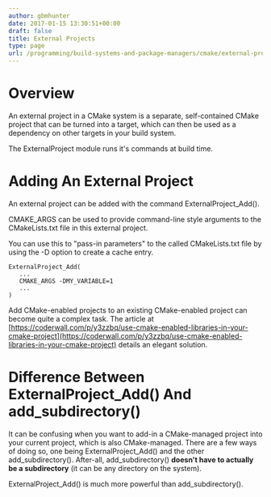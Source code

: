 ```yaml
---
author: gbmhunter
date: 2017-01-15 13:30:51+00:00
draft: false
title: External Projects
type: page
url: /programming/build-systems-and-package-managers/cmake/external-projects
---
```


# Overview




An external project in a CMake system is a separate, self-contained CMake project that can be turned into a target, which can then be used as a dependency on other targets in your build system.




The ExternalProject module runs it's commands at build time.




# Adding An External Project




An external project can be added with the command ExternalProject_Add().




CMAKE_ARGS can be used to provide command-line style arguments to the CMakeLists.txt file in this external project.




You can use this to "pass-in parameters" to the called CMakeLists.txt file by using the -D option to create a cache entry.



    
    ExternalProject_Add(
       ...
       CMAKE_ARGS -DMY_VARIABLE=1
       ...
    )




Add CMake-enabled projects to an existing CMake-enabled project can become quite a complex task. The article at [https://coderwall.com/p/y3zzbq/use-cmake-enabled-libraries-in-your-cmake-project](https://coderwall.com/p/y3zzbq/use-cmake-enabled-libraries-in-your-cmake-project) details an elegant solution.




# Difference Between ExternalProject_Add() And add_subdirectory()




It can be confusing when you want to add-in a CMake-managed project into your current project, which is also CMake-managed. There are a few ways of doing so, one being ExternalProject_Add() and the other add_subdirectory(). After-all, add_subdirectory() **doesn't have to actually be a subdirectory** (it can be any directory on the system).




ExternalProject_Add() is much more powerful than add_subdirectory().

